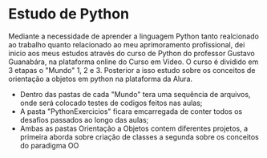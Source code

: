 <h1>Estudo de Python</h1>

<p>Mediante a necessidade de aprender a linguagem Python tanto realcionado ao trabalho quanto relacionado ao meu aprimoramento profissional, dei inicio aos meus estudos através do curso de Python do professor Gustavo Guanabára, na plataforma online do Curso em Vídeo. O curso é dividido em 3 etapas o "Mundo" 1, 2 e 3. Posterior a isso estudo sobre os conceitos de orientação a objetos em python na plataforma da Alura.</p>

<ul>
    <li>Dentro das pastas de cada "Mundo" tera uma sequência de arquivos, onde será colocado testes de codigos feitos nas aulas;</li>
    <li>A pasta "PythonExercicios" ficara emcarregada de conter todos os desafios passados ao longo das aulas;</li>
    <li>Ambas as pastas Orientação a Objetos contem diferentes projetos, a primeira aborda sobre criação de classes a segunda sobre os conceitos do paradigma OO</li>
</ul>
